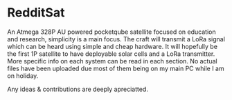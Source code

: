 # RedditSat
An Atmega 328P AU powered pocketqube satellite focused on education and research, simplicity is a main focus. The craft will transmit a LoRa signal which can be heard using simple and cheap hardware. It will hopefully be the first 1P satellite to have deployable solar cells and a LoRa transmitter. More specific info on each system can be read in each section. No actual files have been uploaded due most of them being on my main PC while I am on holiday.

Any ideas & contributions are deeply apreciatted.

